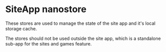 # SiteApp nanostore

These stores are used to manage the state of the site app and it's local storage cache.

The stores should not be used outside the site app, which is a standalone sub-app for
the sites and games feature.